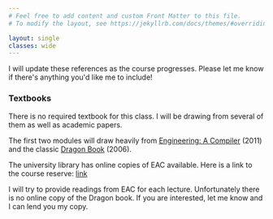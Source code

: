 ```yaml
---
# Feel free to add content and custom Front Matter to this file.
# To modify the layout, see https://jekyllrb.com/docs/themes/#overriding-theme-defaults

layout: single
classes: wide
---
```


I will update these references as the course progresses. Please let me know if there's anything you'd like me to include!


### Textbooks

There is no required textbook for this class. I will be drawing from several of them as well as academic papers.

The first two modules will draw heavily from [Engineering: A Compiler](https://www.amazon.com/Engineering-Compiler-Keith-Cooper/dp/012088478X) (2011) and the classic [Dragon Book](https://www.amazon.com/Compilers-Principles-Techniques-Tools-2nd/dp/0321486811#ace-g6796040015) (2006).

The university library has online copies of EAC available. Here is a link to the course reserve: [link](https://ucsc.primo.exlibrisgroup.com/permalink/01CDL_SCR_INST/epaiir/alma991025089207404876)

I will try to provide readings from EAC for each lecture. Unfortunately there is no online copy of the Dragon book. If you are interested, let me know and I can lend you my copy.

